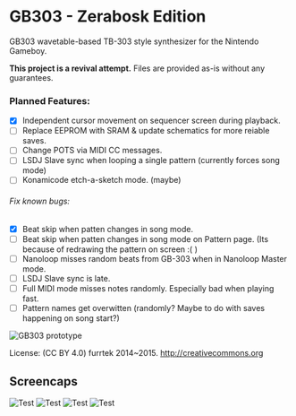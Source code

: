 # GB303 - Zerabosk Edition
GB303 wavetable-based TB-303 style synthesizer for the Nintendo Gameboy.

**This project is a revival attempt.** Files are provided as-is without any guarantees.

### Planned Features:
- [x] Independent cursor movement on sequencer screen during playback. 
- [ ] Replace EEPROM with SRAM & update schematics for more reiable saves.
- [ ] Change POTS via MIDI CC messages.
- [ ] LSDJ Slave sync when looping a single pattern (currently forces song mode)
- [ ] Konamicode etch-a-sketch mode. (maybe)
###### Fix known bugs:
- [x] Beat skip when patten changes in song mode.
- [ ] Beat skip when patten changes in song mode on Pattern page. (Its because of redrawing the pattern on screen :( )
- [ ] Nanoloop misses random beats from GB-303 when in Nanoloop Master mode.
- [ ] LSDJ Slave sync is late.
- [ ] Full MIDI mode misses notes randomly. Especially bad when playing fast.
- [ ] Pattern names get overwitten (randomly? Maybe to do with saves happening on song start?)

![GB303 prototype](img/prot.jpg)

License: (CC BY 4.0) furrtek 2014~2015. http://creativecommons.org

## Screencaps

![Test](img/keyboard.png)
![Test](img/2dpad.png)
![Test](img/assign.png)
![Test](img/tracker.png)
